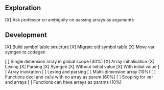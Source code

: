 Exploration
---
[X] Ask professor on ambiguity on passing arrays as arguments

Development
---
[X] Build symbol table structure
[X] Migrate old symbol table
[X] Move var symgen to codegen

[ ] Single dimension array in global scope (40%)
    [X] Array initialisation
        [X] Lexing
        [X] Parsing
        [X] Symgen
        [X] Without initial value
        [X] With initial value
    [ ] Array invokation
        [ ] Lexing and parsing
[ ] Multi-dimension array (10%)
[ ] Functions decl and calls with no array as param (60%)
    [ ] Scoping for var and arrays
[ ] Functions can have arrays as params (10%)
